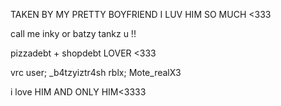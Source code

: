 TAKEN BY MY PRETTY BOYFRIEND I LUV HIM SO MUCH <333

call me inky or batzy  tankz u !! 

pizzadebt + shopdebt LOVER <333

vrc user; _b4tzyiztr4sh
rblx; Mote_realX3

i love HIM AND ONLY HIM<3333

